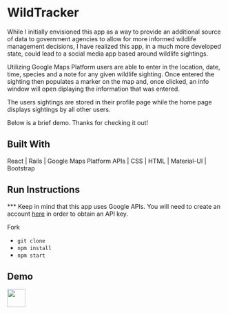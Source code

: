 # WildTracker 
While I initially envisioned this app as a way to provide an additional source of data to government agencies to allow for more informed wildlife management decisions, I have realized this app, in a much more developed state, could lead to a social media app based around wildlife sightings. 

Utilizing Google Maps Platform users are able to enter in the location, date, time, species and a note for any given wildlife sighting. Once entered the sighting then populates a marker on the map and, once clicked, an info window will open diplaying the information that was entered.

The users sightings are stored in their profile page while the home page displays sightings by all other users. 

Below is a brief demo. Thanks for checking it out!

## Built With
React | Rails | Google Maps Platform APIs | CSS | HTML | Material-UI | Bootstrap 

## Run Instructions
*** Keep in mind that this app uses Google APIs. You will need to create an account [here](https://cloud.google.com/maps-platform/) in order to obtain an API key.

Fork
- `git clone`
- `npm install`
- `npm start`

## Demo

<img src="Nov-19-2019 15-43-53.mp4" height="42" width="42">